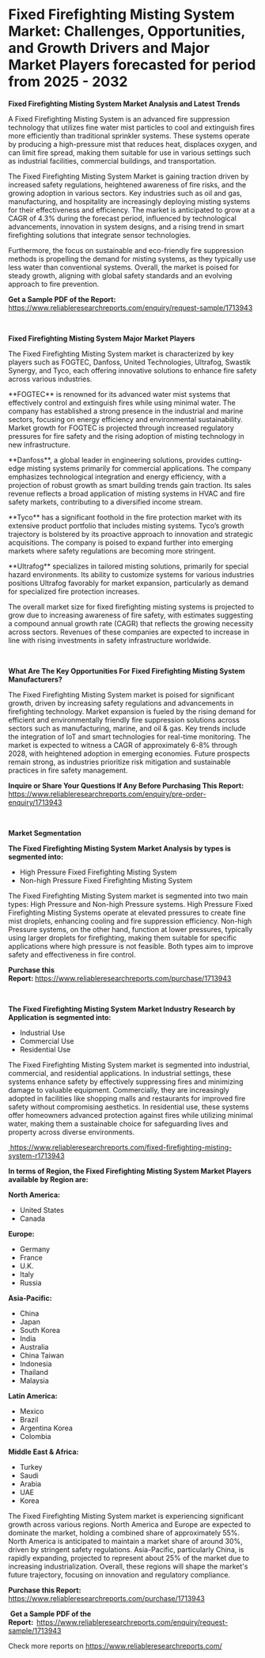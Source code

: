 <p><h1>Fixed Firefighting Misting System Market: Challenges, Opportunities, and Growth Drivers and Major Market Players forecasted for period from 2025 - 2032</h1></p><p><strong>Fixed Firefighting Misting System Market Analysis and Latest Trends</strong></p>
<p><p>A Fixed Firefighting Misting System is an advanced fire suppression technology that utilizes fine water mist particles to cool and extinguish fires more efficiently than traditional sprinkler systems. These systems operate by producing a high-pressure mist that reduces heat, displaces oxygen, and can limit fire spread, making them suitable for use in various settings such as industrial facilities, commercial buildings, and transportation.</p><p>The Fixed Firefighting Misting System Market is gaining traction driven by increased safety regulations, heightened awareness of fire risks, and the growing adoption in various sectors. Key industries such as oil and gas, manufacturing, and hospitality are increasingly deploying misting systems for their effectiveness and efficiency. The market is anticipated to grow at a CAGR of 4.3% during the forecast period, influenced by technological advancements, innovation in system designs, and a rising trend in smart firefighting solutions that integrate sensor technologies.</p><p>Furthermore, the focus on sustainable and eco-friendly fire suppression methods is propelling the demand for misting systems, as they typically use less water than conventional systems. Overall, the market is poised for steady growth, aligning with global safety standards and an evolving approach to fire prevention.</p></p>
<p><strong>Get a Sample PDF of the Report:&nbsp;</strong> <a href="https://www.reliableresearchreports.com/enquiry/request-sample/1713943?utm_campaign=2809&utm_medium=2&utm_source=Github&utm_content=ia&utm_term=28032025&utm_id=fixed-firefighting-misting-system">https://www.reliableresearchreports.com/enquiry/request-sample/1713943</a></p>
<p>&nbsp;</p>
<p><strong>Fixed Firefighting Misting System Major Market Players</strong></p>
<p><p>The Fixed Firefighting Misting System market is characterized by key players such as FOGTEC, Danfoss, United Technologies, Ultrafog, Swastik Synergy, and Tyco, each offering innovative solutions to enhance fire safety across various industries.</p><p>**FOGTEC** is renowned for its advanced water mist systems that effectively control and extinguish fires while using minimal water. The company has established a strong presence in the industrial and marine sectors, focusing on energy efficiency and environmental sustainability. Market growth for FOGTEC is projected through increased regulatory pressures for fire safety and the rising adoption of misting technology in new infrastructure.</p><p>**Danfoss**, a global leader in engineering solutions, provides cutting-edge misting systems primarily for commercial applications. The company emphasizes technological integration and energy efficiency, with a projection of robust growth as smart building trends gain traction. Its sales revenue reflects a broad application of misting systems in HVAC and fire safety markets, contributing to a diversified income stream.</p><p>**Tyco** has a significant foothold in the fire protection market with its extensive product portfolio that includes misting systems. Tyco’s growth trajectory is bolstered by its proactive approach to innovation and strategic acquisitions. The company is poised to expand further into emerging markets where safety regulations are becoming more stringent.</p><p>**Ultrafog** specializes in tailored misting solutions, primarily for special hazard environments. Its ability to customize systems for various industries positions Ultrafog favorably for market expansion, particularly as demand for specialized fire protection increases.</p><p>The overall market size for fixed firefighting misting systems is projected to grow due to increasing awareness of fire safety, with estimates suggesting a compound annual growth rate (CAGR) that reflects the growing necessity across sectors. Revenues of these companies are expected to increase in line with rising investments in safety infrastructure worldwide.</p></p>
<p>&nbsp;</p>
<p><strong>What Are The Key Opportunities For Fixed Firefighting Misting System Manufacturers?</strong></p>
<p><p>The Fixed Firefighting Misting System market is poised for significant growth, driven by increasing safety regulations and advancements in firefighting technology. Market expansion is fueled by the rising demand for efficient and environmentally friendly fire suppression solutions across sectors such as manufacturing, marine, and oil & gas. Key trends include the integration of IoT and smart technologies for real-time monitoring. The market is expected to witness a CAGR of approximately 6-8% through 2028, with heightened adoption in emerging economies. Future prospects remain strong, as industries prioritize risk mitigation and sustainable practices in fire safety management.</p></p>
<p><strong>Inquire or Share Your Questions If Any Before Purchasing This Report:</strong> <a href="https://www.reliableresearchreports.com/enquiry/pre-order-enquiry/1713943?utm_campaign=2809&utm_medium=2&utm_source=Github&utm_content=ia&utm_term=28032025&utm_id=fixed-firefighting-misting-system">https://www.reliableresearchreports.com/enquiry/pre-order-enquiry/1713943</a></p>
<p>&nbsp;</p>
<p><strong>Market Segmentation</strong></p>
<p><strong>The Fixed Firefighting Misting System Market Analysis by types is segmented into:</strong></p>
<p><ul><li>High Pressure Fixed Firefighting Misting System</li><li>Non-high Pressure Fixed Firefighting Misting System</li></ul></p>
<p><p>The Fixed Firefighting Misting System market is segmented into two main types: High Pressure and Non-high Pressure systems. High Pressure Fixed Firefighting Misting Systems operate at elevated pressures to create fine mist droplets, enhancing cooling and fire suppression efficiency. Non-high Pressure systems, on the other hand, function at lower pressures, typically using larger droplets for firefighting, making them suitable for specific applications where high pressure is not feasible. Both types aim to improve safety and effectiveness in fire control.</p></p>
<p><strong>Purchase this Report:&nbsp;</strong><a href="https://www.reliableresearchreports.com/purchase/1713943?utm_campaign=2809&utm_medium=2&utm_source=Github&utm_content=ia&utm_term=28032025&utm_id=fixed-firefighting-misting-system">https://www.reliableresearchreports.com/purchase/1713943</a></p>
<p>&nbsp;</p>
<p><strong>The Fixed Firefighting Misting System Market Industry Research by Application is segmented into:</strong></p>
<p><ul><li>Industrial Use</li><li>Commercial Use</li><li>Residential Use</li></ul></p>
<p><p>The Fixed Firefighting Misting System market is segmented into industrial, commercial, and residential applications. In industrial settings, these systems enhance safety by effectively suppressing fires and minimizing damage to valuable equipment. Commercially, they are increasingly adopted in facilities like shopping malls and restaurants for improved fire safety without compromising aesthetics. In residential use, these systems offer homeowners advanced protection against fires while utilizing minimal water, making them a sustainable choice for safeguarding lives and property across diverse environments.</p></p>
<p><a href="https://www.reliableresearchreports.com/fixed-firefighting-misting-system-r1713943?utm_campaign=2809&utm_medium=2&utm_source=Github&utm_content=ia&utm_term=28032025&utm_id=fixed-firefighting-misting-system">&nbsp;https://www.reliableresearchreports.com/fixed-firefighting-misting-system-r1713943</a></p>
<p><strong>In terms of Region, the Fixed Firefighting Misting System Market Players available by Region are:</strong></p>
<p>
    <p> <strong> North America: </strong>
        <ul>
            <li>United States</li>
            <li>Canada</li>
        </ul>
        </p> 
    <p> <strong> Europe: </strong>
        <ul>
            <li>Germany</li>
            <li>France</li>
            <li>U.K.</li>
            <li>Italy</li>
            <li>Russia</li>
        </ul>
        </p> 
    <p> <strong> Asia-Pacific: </strong>
        <ul>
            <li>China</li>
            <li>Japan</li>
            <li>South Korea</li>
            <li>India</li>
            <li>Australia</li>
            <li>China Taiwan</li>
            <li>Indonesia</li>
            <li>Thailand</li>
            <li>Malaysia</li>
        </ul>
        </p> 
    <p> <strong> Latin America: </strong>
        <ul>
            <li>Mexico</li>
            <li>Brazil</li>
            <li>Argentina Korea</li>
            <li>Colombia</li>
        </ul>
        </p> 
    <p> <strong> Middle East & Africa: </strong>
        <ul>
            <li>Turkey</li>
            <li>Saudi</li>
            <li>Arabia</li>
            <li>UAE</li>
            <li>Korea</li>
        </ul>
    </p>
    </p>
<p><p>The Fixed Firefighting Misting System market is experiencing significant growth across various regions. North America and Europe are expected to dominate the market, holding a combined share of approximately 55%. North America is anticipated to maintain a market share of around 30%, driven by stringent safety regulations. Asia-Pacific, particularly China, is rapidly expanding, projected to represent about 25% of the market due to increasing industrialization. Overall, these regions will shape the market's future trajectory, focusing on innovation and regulatory compliance.</p></p>
<p><strong>Purchase this Report: </strong><a href="https://www.reliableresearchreports.com/purchase/1713943?utm_campaign=2809&utm_medium=2&utm_source=Github&utm_content=ia&utm_term=28032025&utm_id=fixed-firefighting-misting-system">https://www.reliableresearchreports.com/purchase/1713943</a></p>
<p>&nbsp;<strong>Get a Sample PDF of the Report:&nbsp;&nbsp;</strong><a href="https://www.reliableresearchreports.com/enquiry/request-sample/1713943?utm_campaign=2809&utm_medium=2&utm_source=Github&utm_content=ia&utm_term=28032025&utm_id=fixed-firefighting-misting-system">https://www.reliableresearchreports.com/enquiry/request-sample/1713943</a></p>
<p><strong></strong></p>
<p>Check more reports on <a href="https://www.reliableresearchreports.com/?utm_campaign=2809&utm_medium=2&utm_source=Github&utm_content=ia&utm_term=28032025&utm_id=fixed-firefighting-misting-system">https://www.reliableresearchreports.com/</a></p>